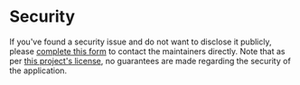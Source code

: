 # Security

If you've found a security issue and do not want to disclose it publicly, please [complete this form](https://forms.office.com/e/bctaftxd8h) to contact the maintainers directly. Note that as per [this project's license](/LICENSE), no guarantees are made regarding the security of the application.
